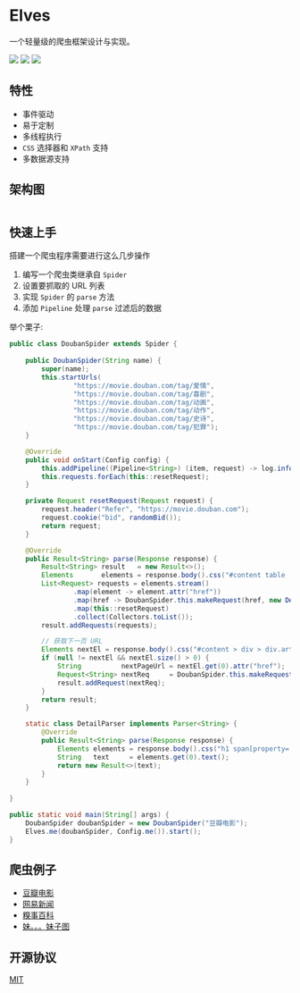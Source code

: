 # Elves

一个轻量级的爬虫框架设计与实现。

![](https://img.shields.io/travis/biezhi/elves.svg)
![](https://img.shields.io/maven-central/v/io.github.biezhi/elves.svg)
![](https://img.shields.io/badge/license-MIT-FF0080.svg)

## 特性

- 事件驱动
- 易于定制
- 多线程执行
- `CSS` 选择器和 `XPath` 支持
- 多数据源支持

## 架构图

<p class="center">
    <img src"docs/static/elves.png" width="70%"/>
</p>

## 快速上手

搭建一个爬虫程序需要进行这么几步操作

1. 编写一个爬虫类继承自 `Spider`
2. 设置要抓取的 URL 列表
3. 实现 `Spider` 的 `parse` 方法
4. 添加 `Pipeline` 处理 `parse` 过滤后的数据

举个栗子:

```java
public class DoubanSpider extends Spider {
    
    public DoubanSpider(String name) {
        super(name);
        this.startUrls(
                "https://movie.douban.com/tag/爱情",
                "https://movie.douban.com/tag/喜剧",
                "https://movie.douban.com/tag/动画",
                "https://movie.douban.com/tag/动作",
                "https://movie.douban.com/tag/史诗",
                "https://movie.douban.com/tag/犯罪");
    }

    @Override
    public void onStart(Config config) {
        this.addPipeline((Pipeline<String>) (item, request) -> log.info("保存到文件: {}", item));
        this.requests.forEach(this::resetRequest);
    }

    private Request resetRequest(Request request) {
        request.header("Refer", "https://movie.douban.com");
        request.cookie("bid", randomBid());
        return request;
    }

    @Override
    public Result<String> parse(Response response) {
        Result<String> result   = new Result<>();
        Elements       elements = response.body().css("#content table .pl2 a");
        List<Request> requests = elements.stream()
                .map(element -> element.attr("href"))
                .map(href -> DoubanSpider.this.makeRequest(href, new DetailParser()))
                .map(this::resetRequest)
                .collect(Collectors.toList());
        result.addRequests(requests);

        // 获取下一页 URL
        Elements nextEl = response.body().css("#content > div > div.article > div.paginator > span.next > a");
        if (null != nextEl && nextEl.size() > 0) {
            String          nextPageUrl = nextEl.get(0).attr("href");
            Request<String> nextReq     = DoubanSpider.this.makeRequest(nextPageUrl, this::parse);
            result.addRequest(nextReq);
        }
        return result;
    }

    static class DetailParser implements Parser<String> {
        @Override
        public Result<String> parse(Response response) {
            Elements elements = response.body().css("h1 span[property='v:itemreviewed']");
            String   text     = elements.get(0).text();
            return new Result<>(text);
        }
    }
    
}

public static void main(String[] args) {
    DoubanSpider doubanSpider = new DoubanSpider("豆瓣电影");
    Elves.me(doubanSpider, Config.me()).start();
}
```

## 爬虫例子

- [豆瓣电影](src/test/java/io/github/biezhi/elves/examples/DoubanExample.java)
- [网易新闻]()
- [糗事百科]()
- [妹。。。妹子图](src/test/java/io/github/biezhi/elves/examples/MeiziExample.java)

## 开源协议

[MIT](LICENSE)